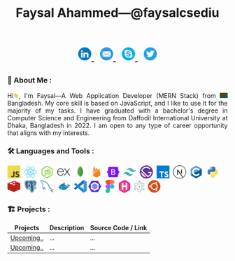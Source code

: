 <h1 align="center">
    Faysal Ahammed—@faysalcsediu
    <br><br>
    <p id="badges" align="center">
        <a href="your-linkedin-URL">
            <img src="./assets/Linkedin.png" alt="LinkedIn Badge" width="30" height="30"/>
        </a>&nbsp;
        <a href="your-linkedin-URL">
            <img src="./assets/mail.png" alt="LinkedIn Badge" width="30" height="30"/>
        </a>&nbsp;
        <a href="your-linkedin-URL">
            <img src="./assets/skype.png" alt="LinkedIn Badge" width="30" height="30"/>
        </a>&nbsp;
        <a href="your-linkedin-URL">
            <img src="./assets/twitter.png" alt="LinkedIn Badge" width="30" height="30"/>
        </a>
    </p>
</h1>

### 🧔 About Me :
<p align="justify">
    Hi<img src="assets/hello.gif" width="12px" height="12px" alt="hi">, I'm Faysal—A Web Application Developer (MERN Stack) from <img src="assets/bangladesh.png" width="18"/> Bangladesh. My core skill is based on JavaScript, and I like to use it for the majority of my tasks. I have graduated with a bachelor's degree in Computer Science and Engineering from Daffodil International University at Dhaka, Bangladesh in 2022. I am open to any type of career opportunity that aligns with my interests.
</p>

### 🛠️ Languages and Tools :
<p>
    <img src="./assets/javascript-original.svg" title="JavaScript" alt="JavaScript" width="30" height="30"/>&nbsp;
    <img src="./assets/react-original.svg" title="ReactJS" alt="ReactJS" width="30" height="30"/>&nbsp;
    <img src="./assets/nodejs-original.svg" title="NodeJS" alt="NodeJS" width="30" height="30"/>&nbsp;
    <img src="./assets/express-original.svg" title="Express" alt="Express" width="30" height="30"/>&nbsp;
    <img src="./assets/mongodb-original.svg" title="MongoDB" alt="MongoDB" width="30" height="30"/>&nbsp;
    <img src="./assets/firebase-plain.svg" title="Firebase" alt="Firebase" width="30" height="30"/>&nbsp;
    <img src="./assets/bootstrap-original.svg" title="Bootstrap" alt="Bootstrap" width="30" height="30"/>&nbsp;
    <img src="./assets/tailwindcss-plain.svg" title="Tailwindcss" alt="Tailwindcss" width="30" height="30"/>&nbsp;
    <img src="./assets/gatsby-plain.svg" title="Gatsby" alt="Gatsby" width="30" height="30"/>&nbsp;
    <img src="./assets/typescript-plain.svg" title="TypeScript" alt="TypeScript" width="30" height="30"/>&nbsp;
    <img src="./assets/nextjs-line.svg" title="NextJS" alt="NextJS" width="30" height="30"/>&nbsp;
    <img src="./assets/c-original.svg" title="C Programming" alt="C Programming" width="30" height="30"/>&nbsp;
    <img src="./assets/python-original.svg" title="Python" alt="Python" width="30" height="30"/>&nbsp;
    <img src="./assets/redis-original.svg" title="Radis" alt="Radis" width="30" height="30"/>&nbsp;
    <img src="./assets/postgresql-plain.svg" title="PostGraesql" alt="PostGraesql" width="30" height="30"/>&nbsp;
    <img src="./assets/mysql-original.svg" title="MySQL" alt="MySQL" width="30" height="30"/>&nbsp;
    <img src="./assets/docker-original.svg" title="Docker" alt="Docker" width="30" height="30"/>&nbsp;
    <img src="./assets/vscode-original.svg" title="VSCode" alt="VSCode" width="30" height="30"/>
    <img src="./assets/eslint-original.svg" title="Eslint" alt="Eslint" width="30" height="30"/>
    <img src="./assets/figma-original.svg" title="Figma" alt="Figma" width="30" height="30"/>
    <img src="./assets/hugo-original.svg" title="Hugo" alt="Hugo" width="30" height="30"/>
    <img src="./assets/electron-original.svg" title="Electron" alt="Electron" width="30" height="30"/>
    <img src="./assets/ubuntu-plain.svg" title="Ubuntu" alt="Ubuntu" width="30" height="30"/>
</p>

### 🏗️ Projects :
<table>
  <thead align="center">
    <tr border: none;>
      <td><b>Projects</b></td>
      <td><b>Description</b></td>
      <td><b>Source Code / Link</b></td>
    </tr>
  </thead>
  <tbody>
    <tr>
      <td><a href="#" target="_blank">Upcoming..</a></td>
      <td>...</td>
      <td>...</td>
    </tr>
    <tr>
      <td><a href="#" target="_blank">Upcoming..</a></td>
      <td>...</td>
      <td>...</td>
    </tr>
  </tbody>
</table>
